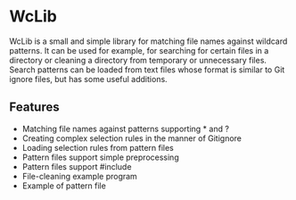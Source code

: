 WcLib
=====

WcLib is a small and simple library for matching file names against wildcard patterns. It can be used for example, for searching for certain files in a directory or cleaning a directory from temporary or unnecessary files. Search patterns can be loaded from text files whose format is similar to Git ignore files, but has some useful additions.

Features
--------

* Matching file names against patterns supporting * and ?
* Creating complex selection rules in the manner of Gitignore
* Loading selection rules from pattern files
* Pattern files support simple preprocessing
* Pattern files support #include
* File-cleaning example program
* Example of pattern file

